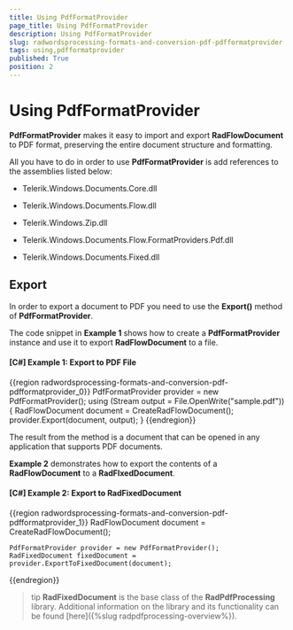 ```yaml
---
title: Using PdfFormatProvider
page_title: Using PdfFormatProvider
description: Using PdfFormatProvider
slug: radwordsprocessing-formats-and-conversion-pdf-pdfformatprovider
tags: using,pdfformatprovider
published: True
position: 2
---
```


# Using PdfFormatProvider



__PdfFormatProvider__ makes it easy to import and export __RadFlowDocument__ to PDF format, preserving the entire document structure and formatting.
      

All you have to do in order to use __PdfFormatProvider__ is add references to the assemblies listed below:
      

* Telerik.Windows.Documents.Core.dll

* Telerik.Windows.Documents.Flow.dll

* Telerik.Windows.Zip.dll

* Telerik.Windows.Documents.Flow.FormatProviders.Pdf.dll

* Telerik.Windows.Documents.Fixed.dll


## Export

In order to export a document to PDF you need to use the __Export()__ method of __PdfFormatProvider__.
        

The code snippet in __Example 1__ shows how to create a __PdfFormatProvider__ instance and use it to export __RadFlowDocument__ to a file.
        

#### __[C#] Example 1: Export to PDF File__
{{region  radwordsprocessing-formats-and-conversion-pdf-pdfformatprovider_0}}
	PdfFormatProvider provider = new PdfFormatProvider();
	using (Stream output = File.OpenWrite("sample.pdf"))
	{
	    RadFlowDocument document = CreateRadFlowDocument();
	    provider.Export(document, output);
	}
{{endregion}}


The result from the method is a document that can be opened in any application that supports PDF documents.
        

__Example 2__ demonstrates how to export the contents of a __RadFlowDocument__ to a __RadFIxedDocument__. 


#### __[C#] Example 2: Export to RadFixedDocument__
{{region  radwordsprocessing-formats-and-conversion-pdf-pdfformatprovider_1}}
    RadFlowDocument document = CreateRadFlowDocument();

    PdfFormatProvider provider = new PdfFormatProvider();
    RadFixedDocument fixedDocument = provider.ExportToFixedDocument(document);
{{endregion}}


>tip __RadFixedDocument__ is the base class of the __RadPdfProcessing__ library. Additional information on the library and its functionality can be found [here]({%slug radpdfprocessing-overview%}).